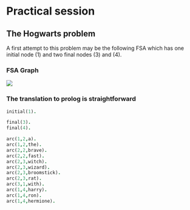 # Practical session

## The Hogwarts problem

A first attempt to this problem may be the following FSA which has one initial node (1) and two final nodes (3) and (4).  

### FSA Graph

<img src='https://g.gravizo.com/svg?
  digraph G {
    rankdir=LR;
    1 [shape=circle];
    1 -> 2 [label="a|the"];
    2 -> 2 [label="brave|fast"];
    2 -> 3 [label="witch|wizard|broomstick|rat"];
    3 [peripheries=2];
    3 -> 1 [label="with"];
    1 -> 4 [label="harry|hermione|ron"];
    4 [peripheries=2];
  }
'>

### The translation to prolog is straightforward

```prolog
initial(1).

final(3).
final(4).

arc(1,2,a).
arc(1,2,the).
arc(2,2,brave).
arc(2,2,fast).
arc(2,3,witch).
arc(2,3,wizard).
arc(2,3,broomstick).
arc(2,3,rat).
arc(3,1,with).
arc(1,4,harry).
arc(1,4,ron).
arc(1,4,hermione).
```